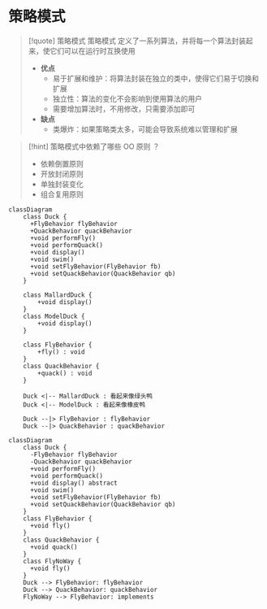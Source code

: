 # 策略模式


>[!quote] 策略模式
>策略模式 定义了一系列算法，并将每一个算法封装起来，使它们可以在运行时互换使用
>
>- **优点**
>	- 易于扩展和维护：将算法封装在独立的类中，使得它们易于切换和扩展
>	- 独立性：算法的变化不会影响到使用算法的用户
>	- 需要增加算法时，不用修改，只需要添加即可
>- **缺点**
>	- 类爆炸：如果策略类太多，可能会导致系统难以管理和扩展

>[!hint] 策略模式中依赖了哪些 OO 原则 ？
> - 依赖倒置原则
> - 开放封闭原则
> - 单独封装变化
> - 组合复用原则

```mermaid
classDiagram
    class Duck {
      +FlyBehavior flyBehavior
      +QuackBehavior quackBehavior
      +void performFly()
      +void performQuack()
      +void display()
      +void swim()
      +void setFlyBehavior(FlyBehavior fb)
      +void setQuackBehavior(QuackBehavior qb)
    }
    
    class MallardDuck {
        +void display()
    }
    class ModelDuck {
        +void display()
    }

    class FlyBehavior {
        +fly() : void
    }
    class QuackBehavior {
        +quack() : void
    }
    
    Duck <|-- MallardDuck : 看起来像绿头鸭
    Duck <|-- ModelDuck : 看起来像橡皮鸭
    
    Duck --|> FlyBehavior : flyBehavior
    Duck --|> QuackBehavior : quackBehavior
```





```mermaid
classDiagram
    class Duck {
      -FlyBehavior flyBehavior
      -QuackBehavior quackBehavior
      +void performFly()
      +void performQuack()
      +void display() abstract
      +void swim()
      +void setFlyBehavior(FlyBehavior fb)
      +void setQuackBehavior(QuackBehavior qb)
    }
    class FlyBehavior {
      +void fly()
    }
    class QuackBehavior {
      +void quack()
    }
    class FlyNoWay {
      +void fly()
    }
    Duck --> FlyBehavior: flyBehavior
    Duck --> QuackBehavior: quackBehavior
    FlyNoWay --> FlyBehavior: implements
```





